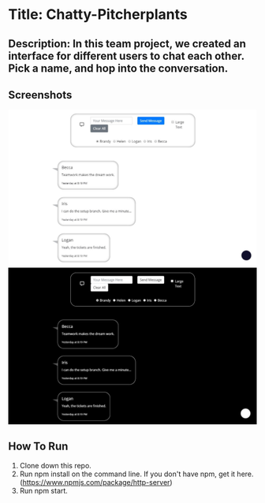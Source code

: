 # Title: Chatty-Pitcherplants 

## Description: In this team project, we created an interface for different users to chat each other. Pick a name, and hop into the conversation.  

## Screenshots
![Project Screenshot](src/images/light-mode.jpg)
![Project Screenshot](src/images/dark-mode.jpg)

## How To Run
1. Clone down this repo.
1. Run npm install on the command line. If you don't have npm, get it here. (https://www.npmjs.com/package/http-server) 
1. Run npm start.
